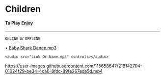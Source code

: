 # Children
#### To Play Enjoy ####
********************************************

`ONLINE` *or* `OFFLINE`

• [Baby Shark Dance.mp3](https://github.com/MusicEnjoy/Kids/raw/main/Baby%20Shark%20Dance.mp3)

~~~
<audio src="Link Or Name.mp3" controls></audio>
~~~



https://user-images.githubusercontent.com/115658647/218142704-01024f29-be34-4ca0-8fdc-89fe267eda5d.mp4

